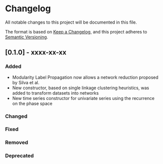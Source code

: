 # Changelog

All notable changes to this project will be documented in this file.

The format is based on [Keep a Changelog](https://keepachangelog.com/en/1.0.0/),
and this project adheres to [Semantic Versioning](https://semver.org/spec/v2.0.0.html).

## [0.1.0] - xxxx-xx-xx

### Added
- Modularity Label Propagation now allows a network reduction proposed by Silva et al.
- New constructor, based on single linkage clustering heuristics, was added to transform datasets into networks
- New time series constructor for univariate series using the recurrence on the phase space

### Changed

### Fixed

### Removed

### Deprecated

[0.0.1]: https://github.com/TNanukem/scikit-net/releases/tag/v0.0.1